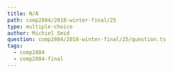 ```yaml
---
title: N/A
path: comp2804/2018-winter-final/25
type: multiple-choice
author: Michiel Smid
question: comp2804/2018-winter-final/25/question.ts
tags:
  - comp2804
  - comp2804-final
---
```


